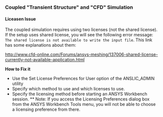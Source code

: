 ### Coupled "Transient Structure" and "CFD" Simulation
#### Liceasen Issue
The coupled simulation requires using two licenses (not the shared license). If the setup uses shared license, you will see the following error message:
`The shared license is not available to write the input file`. This link has some explanations about them:

http://www.cfd-online.com/Forums/ansys-meshing/137006-shared-license-currently-not-available-application.html

**How to Fix it**
* Use the Set License Preferences for User option of the ANSLIC_ADMIN utility
* Specify which method to use and which licenses to use.
* Specify the licensing method before starting an ANSYS Workbench session. 
** Note: If you access the Licensing Preferences dialog box from the ANSYS Workbench Tools menu, you will not be able to choose a licensing preference from there.
